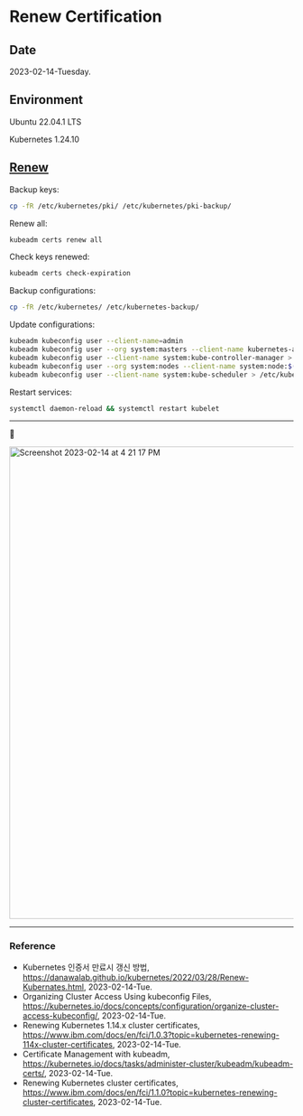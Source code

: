 # Renew Certification

## Date

2023-02-14-Tuesday.

## Environment

Ubuntu 22.04.1 LTS

Kubernetes 1.24.10

## [Renew](https://danawalab.github.io/kubernetes/2022/03/28/Renew-Kubernates.html)

Backup keys:

```Bash
cp -fR /etc/kubernetes/pki/ /etc/kubernetes/pki-backup/
```

Renew all:

```Bash
kubeadm certs renew all
```

Check keys renewed:

```Bash
kubeadm certs check-expiration
```

Backup configurations:

```Bash
cp -fR /etc/kubernetes/ /etc/kubernetes-backup/
```

Update configurations:

```Bash
kubeadm kubeconfig user --client-name=admin
kubeadm kubeconfig user --org system:masters --client-name kubernetes-admin > /etc/kubernetes/admin.conf
kubeadm kubeconfig user --client-name system:kube-controller-manager > /etc/kubernetes/controller-manager.conf
kubeadm kubeconfig user --org system:nodes --client-name system:node:$(hostname) > /etc/kubernetes/kubelet.conf
kubeadm kubeconfig user --client-name system:kube-scheduler > /etc/kubernetes/scheduler.conf
```

Restart services:

```Bash
systemctl daemon-reload && systemctl restart kubelet
```

---

:tada:

<img width="837" alt="Screenshot 2023-02-14 at 4 21 17 PM" src="https://user-images.githubusercontent.com/20737479/218666734-65e53350-231d-4260-a155-52d6ff754399.png">

---

### Reference
- Kubernetes 인증서 만료시 갱신 방법, https://danawalab.github.io/kubernetes/2022/03/28/Renew-Kubernates.html, 2023-02-14-Tue.
- Organizing Cluster Access Using kubeconfig Files, https://kubernetes.io/docs/concepts/configuration/organize-cluster-access-kubeconfig/, 2023-02-14-Tue.
- Renewing Kubernetes 1.14.x cluster certificates, https://www.ibm.com/docs/en/fci/1.0.3?topic=kubernetes-renewing-114x-cluster-certificates, 2023-02-14-Tue.
- Certificate Management with kubeadm, https://kubernetes.io/docs/tasks/administer-cluster/kubeadm/kubeadm-certs/, 2023-02-14-Tue.
- Renewing Kubernetes cluster certificates, https://www.ibm.com/docs/en/fci/1.1.0?topic=kubernetes-renewing-cluster-certificates, 2023-02-14-Tue.

